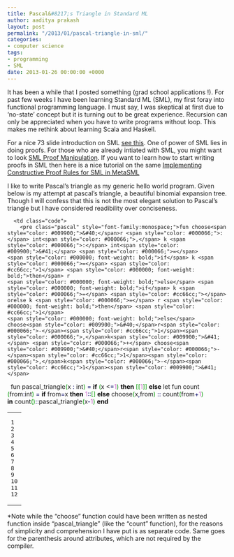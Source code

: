 ```yaml
---
title: Pascal&#8217;s Triangle in Standard ML
author: aaditya prakash
layout: post
permalink: "/2013/01/pascal-triangle-in-sml/"
categories:
- computer science
tags:
- programming
- SML
date: 2013-01-26 00:00:00 +0000
---
```

It has been a while that I posted something (grad school applications !). For past few weeks I have been learning Standard ML (SML), my first foray into functional programming language. I must say, I was skeptical at first due to &#8216;no-state&#8217; concept but it is turning out to be great experience. Recursion can only be appreciated when you have to write programs without loop. This makes me rethink about learning Scala and Haskell.

For a nice 73 slide introduction on SML <a href="http://courses.cs.vt.edu/~cs3304/Spring02/lectures/lect04.pdf" title="Introduction to SML" target="_blank">see this</a>. One of power of SML lies in doing proofs. For those who are already intiated with SML, you might want to look <a href="https://github.com/agentcoops/SML-Proof-Manipulation" title="SML Proof Manipulation" target="_blank">SML Proof Manipulation</a>. If you want to learn how to start writing proofs in SML then here is a nice tutorial on the same [Implementing Constructive Proof Rules for SML in MetaSML][1]

I like to write Pascal&#8217;s triangle as my generic hello world program. Given below is my attempt at pascal&#8217;s triangle, a beautiful binomial expansion tree. Though I will confess that this is not the most elegant solution to Pascal&#8217;s triangle but I have considered readibility over conciseness.

<div class="wp_syntax">
  <table>
    <tr>
      <td class="line_numbers">
        <pre>1
2
3
4
5
6
7
8
9
10
11
12
</pre>
      </td>
      
      <td class="code">
        <pre class="pascal" style="font-family:monospace;">fun choose<span style="color: #009900;">&#40;</span>r <span style="color: #000066;">:</span> int<span style="color: #000066;">,</span> k <span style="color: #000066;">:</span> int<span style="color: #009900;">&#41;</span> <span style="color: #000066;">=</span> 
    <span style="color: #000000; font-weight: bold;">if</span> k <span style="color: #000066;">=</span> <span style="color: #cc66cc;">1</span> <span style="color: #000000; font-weight: bold;">then</span> r
    <span style="color: #000000; font-weight: bold;">else</span> <span style="color: #000000; font-weight: bold;">if</span> k <span style="color: #000066;">=</span> <span style="color: #cc66cc;"></span> orelse k <span style="color: #000066;">=</span> r <span style="color: #000000; font-weight: bold;">then</span> <span style="color: #cc66cc;">1</span>
    <span style="color: #000000; font-weight: bold;">else</span> choose<span style="color: #009900;">&#40;</span>r<span style="color: #000066;">-</span><span style="color: #cc66cc;">1</span><span style="color: #000066;">,</span>k<span style="color: #009900;">&#41;</span> <span style="color: #000066;">+</span> choose<span style="color: #009900;">&#40;</span>r<span style="color: #000066;">-</span><span style="color: #cc66cc;">1</span><span style="color: #000066;">,</span>k<span style="color: #000066;">-</span><span style="color: #cc66cc;">1</span><span style="color: #009900;">&#41;</span>
&nbsp;
fun pascal_triangle<span style="color: #009900;">&#40;</span>x <span style="color: #000066;">:</span> int<span style="color: #009900;">&#41;</span> <span style="color: #000066;">=</span>
    <span style="color: #000000; font-weight: bold;">if</span> <span style="color: #009900;">&#40;</span>x &lt;<span style="color: #000066;">=</span><span style="color: #cc66cc;">1</span><span style="color: #009900;">&#41;</span> <span style="color: #000000; font-weight: bold;">then</span> <span style="color: #009900;">&#91;</span><span style="color: #009900;">&#91;</span><span style="color: #cc66cc;">1</span><span style="color: #009900;">&#93;</span><span style="color: #009900;">&#93;</span>
    <span style="color: #000000; font-weight: bold;">else</span>
        let fun count <span style="color: #009900;">&#40;</span>from<span style="color: #000066;">:</span>int<span style="color: #009900;">&#41;</span> <span style="color: #000066;">=</span>
            <span style="color: #000000; font-weight: bold;">if</span> from<span style="color: #000066;">=</span>x <span style="color: #000000; font-weight: bold;">then</span> <span style="color: #cc66cc;">1</span><span style="color: #000066;">::</span><span style="color: #009900;">&#91;</span><span style="color: #009900;">&#93;</span> <span style="color: #000000; font-weight: bold;">else</span> choose<span style="color: #009900;">&#40;</span>x<span style="color: #000066;">,</span>from<span style="color: #009900;">&#41;</span> <span style="color: #000066;">::</span> count<span style="color: #009900;">&#40;</span>from<span style="color: #000066;">+</span><span style="color: #cc66cc;">1</span><span style="color: #009900;">&#41;</span>            
        <span style="color: #000000; font-weight: bold;">in</span> count<span style="color: #009900;">&#40;</span><span style="color: #cc66cc;"></span><span style="color: #009900;">&#41;</span><span style="color: #000066;">::</span>pascal_triangle<span style="color: #009900;">&#40;</span>x<span style="color: #000066;">-</span><span style="color: #cc66cc;">1</span><span style="color: #009900;">&#41;</span>
    <span style="color: #000000; font-weight: bold;">end</span></pre>
      </td>
    </tr>
  </table>
</div>

*Note while the &#8220;choose&#8221; function could have been written as nested function inside &#8220;pascal_triangle&#8221; (like the &#8220;count&#8221; function), for the reasons of simplicity and comprehension I have put is as separate code. Same goes for the parenthesis around attributes, which are not required by the compiler.

 [1]: http://www.cs.bham.ac.uk/research/projects/poplog/paradigms_lectures/Theorem.html "Proofs in SML"